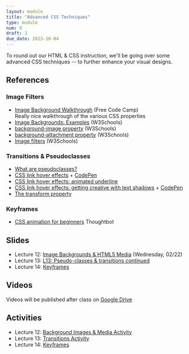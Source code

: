 ```yaml
---
layout: module
title: "Advanced CSS Techniques"
type: module
num: 9
draft: 1
due_date: 2023-10-04
---
```


To round out our HTML & CSS instruction, we'll be going over some advanced CSS techniques -- to further enhance your visual designs. 

## References

### Image Filters
* [Image Background Walkthrough](https://www.freecodecamp.org/news/css-background-image-with-html-example-code/) (Free Code Camp)<br>Really nice walkthrough of the various CSS properties
* [Image Backgrounds: Examples](https://www.w3schools.com/css/css3_backgrounds.asp) (W3Schools)
* [background-image property](https://www.w3schools.com/cssref/pr_background-image.php) (W3Schools)
* [background-attachment property](https://www.w3schools.com/cssref/pr_background-attachment.php) (W3Schools)
* [Image filters](https://www.w3schools.com/cssref/css3_pr_filter.asp) (W3Schools)

### Transitions & Pseudoclasses
* <a href="https://css-tricks.com/pseudo-class-selectors/" target="_blank">What are pseudoclasses?</a>
* <a href="https://css-tricks.com/css-link-hover-effects/" target="_blank">CSS link hover effects</a> + <a href="https://codepen.io/vanwars/pen/ExeNEWN?editors=0100" target="_blank">CodePen</a>
* <a href="https://css-tricks.com/4-ways-to-animate-the-color-of-a-text-link-on-hover/" target="_blank">CSS link hover effects: animated underline</a>
* <a href="https://css-tricks.com/cool-hover-effects-that-use-css-text-shadow/" target="_blank">CSS link hover effects: getting creative with text shadows</a> + <a href="https://codepen.io/vanwars/pen/rNZWdGM?editors=0100" target="_blank">CodePen</a>
* <a href="https://css-tricks.com/almanac/properties/t/transform/" target="_blank">The transform property</a>

### Keyframes
* <a href="https://thoughtbot.com/blog/css-animation-for-beginners" target="_blank">CSS animation for beginners</a> Thoughtbot

## Slides
* Lecture 12: <a href="https://docs.google.com/presentation/d/1D1ZxxXK169Lo8jeEaEQV6vL5e4aG6sKdz_tFp73eNFk/edit?usp=sharing" target="_blank">Image Backgrounds & HTML5 Media</a> (Wednesday, 02/22)
* Lecture 13: <a href="https://docs.google.com/presentation/d/1wIrLmAS8ZXG0DpYrg0k8mhabKKmq2Xano-cSRJ0rLCE/edit?usp=sharing" target="_blank">L13: Pseudo-classes & transitions continued</a>
* Lecture 14: <a href="https://docs.google.com/presentation/d/1QVVe19BuRSgqnzOt3cAsjMJ2NprHp3ijKGDAKpOyIU4/edit?usp=sharing" target="_blank">Keyframes</a>

## Videos
Videos will be published after class on <a href="https://drive.google.com/drive/folders/1CxPSqGbbNUjc9OntwNqdoHvfSvchCpxE?usp=sharing" target="_blank">Google Drive</a>

## Activities
* Lecture 12: [Background Images & Media Activity](../activities/background-images)
* Lecture 13: [Transitions Activity](../activities/transitions)
* Lecture 14: [Keyframes](../activities/keyframes)
